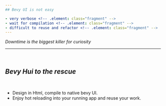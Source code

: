 ```yaml
---
## Bevy UI is not easy

- very verbose <!-- .element: class="fragment" -->
- wait for compilation <!-- .element: class="fragment" -->
- difficult to reuse and refactor <!-- .element: class="fragment" -->
---
```


_Downtime is the biggest killer for curiosity_

---

<br />

## _Bevy Hui to the rescue_

<br />

- Design in Html, compile to native bevy UI.
- Enjoy hot reloading into your running app and reuse your work.
